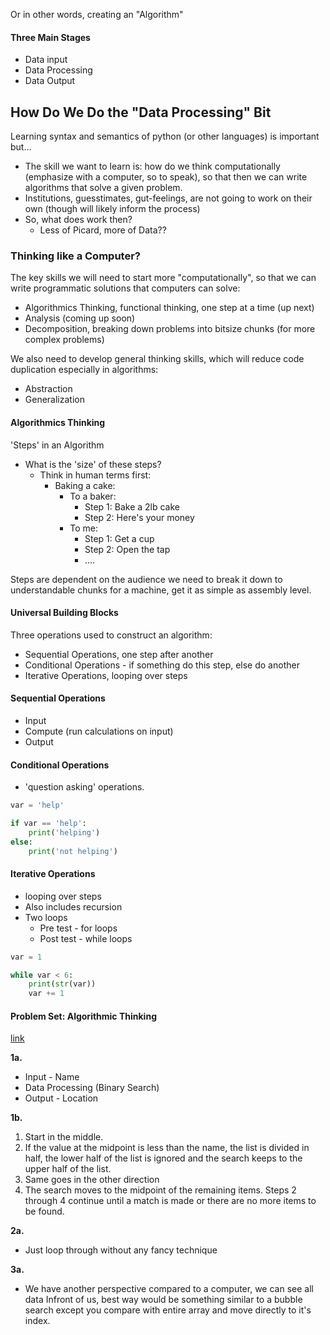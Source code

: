 Or in other words, creating an "Algorithm" 

#### Three Main Stages
- Data input
- Data Processing
- Data Output

## How Do We Do the "Data Processing" Bit
Learning syntax and semantics of python (or other languages) is important but…

- The skill we want to learn is: how do we think computationally (emphasize with a computer, so to speak), so that then we can write algorithms that solve a given problem.
- Institutions, guesstimates, gut-feelings, are not going to work on their own (though will likely inform the process)
- So, what does work then?
	- Less of Picard, more of Data??

### Thinking like a Computer?
The key skills we will need to start more "computationally", so that we can write programmatic solutions that computers can solve:
- Algorithmics Thinking, functional thinking, one step at a time (up next)
- Analysis (coming up soon)
- Decomposition, breaking down problems into bitsize chunks (for more complex problems)

We also need to develop general thinking skills, which will reduce code duplication especially in algorithms:
- Abstraction
- Generalization

#### Algorithmics Thinking
'Steps' in an Algorithm

- What is the 'size' of these steps?
	- Think in human terms first:
		- Baking a cake:
			- To a baker:
				- Step 1: Bake a 2lb cake
				- Step 2: Here's your money
			- To me:
				- Step 1: Get a cup
				- Step 2: Open the tap
				- ….

Steps are dependent on the audience we need to break it down to understandable chunks for a machine, get it as simple as assembly level.

#### Universal Building Blocks
Three operations used to construct an algorithm:
- Sequential Operations, one step after another
- Conditional Operations - if something do this step, else do another
- Iterative Operations, looping over steps

#### Sequential Operations
- Input
- Compute (run calculations on input)
- Output

#### Conditional Operations
- 'question asking' operations.

```python
var = 'help'

if var == 'help':
	print('helping')
else:
	print('not helping')
```

#### Iterative Operations
- looping over steps
- Also includes recursion
- Two loops
	- Pre test - for loops
	- Post test - while loops

```python
var = 1

while var < 6:
	print(str(var))
	var += 1
```

#### Problem Set: Algorithmic Thinking
[link](https://moodle.gla.ac.uk/mod/book/view.php?id=4586539&chapterid=162827)

**1a.**
- Input - Name
- Data Processing (Binary Search)
- Output - Location

**1b.**
1. Start in the middle.
2. If the value at the midpoint is less than the name, the list is divided in half, the lower half of the list is ignored and the search keeps to the upper half of the list.
3. Same goes in the other direction
4. The search moves to the midpoint of the remaining items. Steps 2 through 4 continue until a match is made or there are no more items to be found.

**2a.**
- Just loop through without any fancy technique

**3a.** 
- We have another perspective compared to a computer, we can see all data Infront of us, best way would be something similar to a bubble search except you compare with entire array and move directly to it's index.
